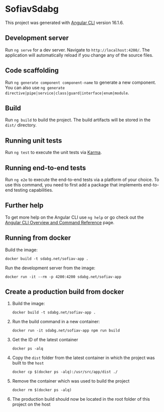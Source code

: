 # SofiavSdabg

This project was generated with [Angular CLI](https://github.com/angular/angular-cli) version 16.1.6.

## Development server

Run `ng serve` for a dev server. Navigate to `http://localhost:4200/`. The application will automatically reload if you change any of the source files.

## Code scaffolding

Run `ng generate component component-name` to generate a new component. You can also use `ng generate directive|pipe|service|class|guard|interface|enum|module`.

## Build

Run `ng build` to build the project. The build artifacts will be stored in the `dist/` directory.

## Running unit tests

Run `ng test` to execute the unit tests via [Karma](https://karma-runner.github.io).

## Running end-to-end tests

Run `ng e2e` to execute the end-to-end tests via a platform of your choice. To use this command, you need to first add a package that implements end-to-end testing capabilities.

## Further help

To get more help on the Angular CLI use `ng help` or go check out the [Angular CLI Overview and Command Reference](https://angular.io/cli) page.

## Running from docker

Build the image:
```
docker build -t sdabg.net/sofiav-app .
```

Run the development server from the image:
```
docker run -it --rm -p 4200:4200 sdabg.net/sofiav-app
```

## Create a production build from docker

1. Build the image:

    ```
    docker build -t sdabg.net/sofiav-app .
    ```

2. Run the build command in a new container:

    ```
    docker run -it sdabg.net/sofiav-app npm run build
    ```

3. Get the ID of the latest container

    ```
    docker ps -alq
    ```

4. Copy the `dist` folder from the latest container in which the project was built to the `host`

    ```
    docker cp $(docker ps -alq):/usr/src/app/dist ./
    ```

5. Remove the container which was used to build the project

    ```
    docker rm $(docker ps -alq)
    ```

6. The production build should now be located in the root folder of this project on the host
